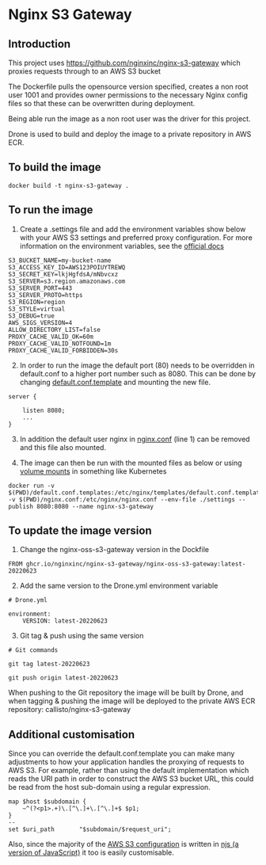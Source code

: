 # Nginx S3 Gateway

## Introduction

This project uses https://github.com/nginxinc/nginx-s3-gateway which proxies requests through to an AWS S3 bucket

The Dockerfile pulls the opensource version specified, creates a non root user 1001 and provides owner permissions to the necessary Nginx config files so that these can be overwritten during deployment.

Being able run the image as a non root user was the driver for this project.

Drone is used to build and deploy the image to a private repository in AWS ECR.

## To build the image
```
docker build -t nginx-s3-gateway .
```
## To run the image
1. Create a .settings file and add the environment variables show below with your AWS S3 settings and preferred proxy configuration.
For more information on the environment variables, see the [official docs](https://github.com/nginxinc/nginx-s3-gateway/blob/master/docs/getting_started.md#configuration)
```
S3_BUCKET_NAME=my-bucket-name
S3_ACCESS_KEY_ID=AWS123POIUYTREWQ
S3_SECRET_KEY=lkjHgfdsA/mNbvcxz
S3_SERVER=s3.region.amazonaws.com
S3_SERVER_PORT=443
S3_SERVER_PROTO=https
S3_REGION=region
S3_STYLE=virtual
S3_DEBUG=true
AWS_SIGS_VERSION=4
ALLOW_DIRECTORY_LIST=false
PROXY_CACHE_VALID_OK=60m
PROXY_CACHE_VALID_NOTFOUND=1m
PROXY_CACHE_VALID_FORBIDDEN=30s

```



2. In order to run the image the default port (80) needs to be overridden in default.conf to a higher port number such as 8080. This can be done by changing [default.conf.template](https://github.com/nginxinc/nginx-s3-gateway/blob/master/common/etc/nginx/templates/default.conf.template) and mounting the new file. 
```
server {
    
    listen 8080;        
    ...
}

```
3. In addition the default user nginx in [nginx.conf](https://github.com/nginxinc/nginx-s3-gateway/blob/master/common/etc/nginx/nginx.conf) (line 1) can be removed and this file also mounted. 

4. The image can then be run with the mounted files as below or using [volume mounts](https://kubernetes.io/docs/concepts/storage/volumes/) in something like Kubernetes 

```
docker run -v $(PWD)/default.conf.templates:/etc/nginx/templates/default.conf.templates -v $(PWD)/nginx.conf:/etc/nginx/nginx.conf --env-file ./settings --publish 8080:8080 --name nginx-s3-gateway
```

## To update the image version
1. Change the nginx-oss-s3-gateway version in the Dockfile
```
FROM ghcr.io/nginxinc/nginx-s3-gateway/nginx-oss-s3-gateway:latest-20220623
```
2. Add the same version to the Drone.yml environment variable
```
# Drone.yml

environment:
    VERSION: latest-20220623
```
3. Git tag & push using the same version
```
# Git commands

git tag latest-20220623 

git push origin latest-20220623
```

When pushing to the Git repository the image will be built by Drone, and when tagging & pushing the image will be deployed to the private AWS ECR repository: callisto/nginx-s3-gateway

## Additional customisation
Since you can override the default.conf.template you can make many adjustments to how your application handles the proxying of requests to AWS S3. For example, rather than using the default implementation which reads the URI path in order to construct the AWS S3 bucket URL, this could be read from the host sub-domain using a regular expression. 
```
map $host $subdomain {
    ~^(?<p1>.+)\.[^\.]+\.[^\.]+$ $p1;    
}
--
set $uri_path       "$subdomain/$request_uri";
```
Also, since the majority of the [AWS S3 configuration](https://github.com/nginxinc/nginx-s3-gateway/blob/master/common/etc/nginx/include/s3gateway.js) is written in [njs (a version of JavaScript)](https://nginx.org/en/docs/njs/) it too is easily customisable.
